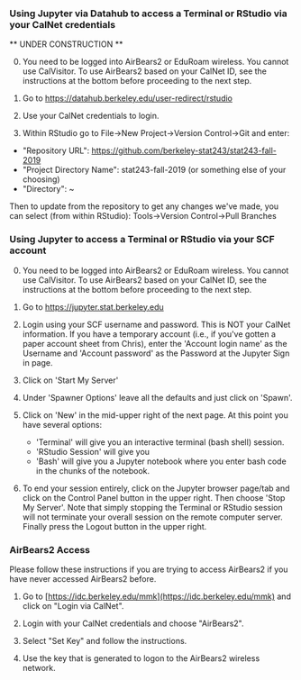 ### Using Jupyter via Datahub to access a Terminal or RStudio via your CalNet credentials

** UNDER CONSTRUCTION **

0) You need to be logged into AirBears2 or EduRoam wireless. You cannot use CalVisitor. To use AirBears2 based on your CalNet ID, see the instructions at the bottom before proceeding to the next step.

1) Go to https://datahub.berkeley.edu/user-redirect/rstudio

2) Use your CalNet credentials to login.

3) Within RStudio go to File->New Project->Version Control->Git and enter:

- "Repository URL": https://github.com/berkeley-stat243/stat243-fall-2019
- "Project Directory Name": stat243-fall-2019 (or something else of your choosing)
- "Directory": ~

Then to update from the repository to get any changes we've made, you can select (from within RStudio):
Tools->Version Control->Pull Branches

### Using Jupyter to access a Terminal or RStudio via your SCF account

0) You need to be logged into AirBears2 or EduRoam wireless. You cannot use CalVisitor. To use AirBears2 based on your CalNet ID, see the instructions at the bottom before proceeding to the next step.

1) Go to https://jupyter.stat.berkeley.edu

2) Login using your SCF username and password. This is NOT your CalNet information. If you have a temporary account (i.e., if you've gotten a paper account sheet from Chris), enter the 'Account login name' as the Username and 'Account password' as the Password at the Jupyter Sign in page.

3) Click on 'Start My Server'

4) Under 'Spawner Options' leave all the defaults and just click on 'Spawn'.

5) Click on 'New' in the mid-upper right of the next page. At this point you have several options:

   - 'Terminal' will give you an interactive terminal (bash shell) session.
   - 'RStudio Session' will give you
   - 'Bash' will give you a Jupyter notebook where you enter bash code in the chunks of the notebook. 

6) To end your session entirely, click on the Jupyter browser page/tab and click on the Control Panel button in the upper right. Then choose 'Stop My Server'. Note that simply stopping the Terminal or RStudio session will not terminate your overall session on the remote computer server. Finally press the Logout button in the upper right. 


### AirBears2 Access

Please follow these instructions if you are trying to access AirBears2 if you have never accessed AirBears2 before.

1) Go to [https://idc.berkeley.edu/mmk](https://idc.berkeley.edu/mmk) and click on "Login via CalNet".

2) Login with your CalNet credentials and choose "AirBears2".

3) Select "Set Key" and follow the instructions.

4) Use the key that is generated to logon to the AirBears2 wireless network. 
